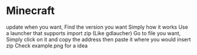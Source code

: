 # Minecraft
update when you want, Find the version you want
Simply how it works
Use a launcher that supports import zip (Like gdlaucher)
Go to file you want, Simply click on it and copy the address
then paste it where you would insert zip
Check example.png for a idea
